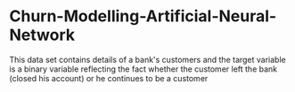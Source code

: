 # Churn-Modelling-Artificial-Neural-Network
This data set contains details of a bank's customers and the target variable is a binary variable reflecting the fact whether the customer left the bank (closed his account) or he continues to be a customer
